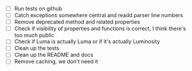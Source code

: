 * [ ] Run tests on github
* [ ] Catch exceptions somewhere central and readd parser line numbers
* [ ] Remove deprecated method and related properties
* [ ] Check if visibility of properties and functions is correct, I think there's too much public
* [ ] Check if Luma is actually Luma or if it's actually Luminosity
* [ ] Clean up the tests
* [ ] Clean up the README and docs
* [ ] Remove caching, we don't need it
